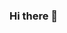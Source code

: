 ### Hi there 👋

<!--
**brunapaulino/brunapaulino** is a ✨ _special_ ✨ repository because its `README.md` (this file) appears on your GitHub profile.

Here are some ideas to get you started:

- 🔭 I’m currently working on internet projects
- 🌱 I’m currently learning technology
- 👯 I’m looking to collaborate on projects for websites
- 🤔 I’m looking for help with code creation
- 💬 Ask me about programming knowledge on Linkedin 
- 📫 How to reach me on Linkedin: https://www.linkedin.com/in/bruna-paulino-0669191b8/
- ⚡ Fun fact: I'm a fast learner
-->
